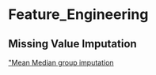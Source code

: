 # Feature_Engineering

## Missing Value Imputation
["Mean Median group imputation](https://www.kaggle.com/code/prawarrior/mean-median-imputation-per-group)

